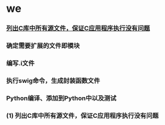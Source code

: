 # we
### [列出C库中所有源文件，保证C应用程序执行没有问题](#列出C库中所有源文件-保证C应用程序执行没有问题)
### 确定需要扩展的文件即模块
### 编写.i文件
### 执行swig命令，生成封装函数文件
### Python编译、添加到Python中以及测试
### (1) 列出C库中所有源文件，保证C应用程序执行没有问题

